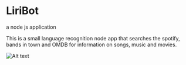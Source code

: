 # LiriBot
a node js application 

This is a small language recognition node app that searches the spotify, bands in town and OMDB for information on songs, music and movies.

![Alt text](/relative/path/to/img.jpg?raw=true "Optional Title")
